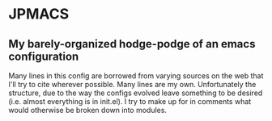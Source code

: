JPMACS
======

My barely-organized hodge-podge of an emacs configuration
---------------------------------------------------------

Many lines in this config are borrowed from varying sources on the web that I'll
try to cite wherever possible. Many lines are my own. Unfortunately the
structure, due to the way the configs evolved leave something to be desired
(i.e. almost everything is in init.el). I try to make up for in comments what
would otherwise be broken down into modules.